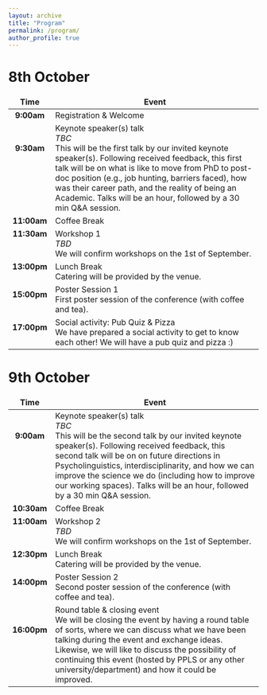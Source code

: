 ```yaml
---
layout: archive
title: "Program"
permalink: /program/
author_profile: true
---
```

<style>
td, th {
   border: none!important;
}
</style>

# 8th October

Time | Event
:-----:|----------------
**9:00am** | Registration & Welcome
**9:30am** <br><br> <br><br> <br>| Keynote speaker(s) talk <br> _TBC_<br> This will be the first talk by our invited keynote speaker(s). Following received feedback, this first talk will be on what is like to move from PhD to post-doc position (e.g., job hunting, barriers faced), how was their career path, and the reality of being an Academic. Talks will be an hour, followed by a 30 min Q&A session.
**11:00am** | Coffee Break
**11:30am** <br> <br> <br>| Workshop 1 <br> _TBD_ <br> We will confirm workshops on the 1st of September.
**13:00pm** <br> <br> |  Lunch Break <br> Catering will be provided by the venue.
**15:00pm** <br> <br> | Poster Session 1 <br> First poster session of the conference (with coffee and tea).
**17:00pm** <br> <br> | Social activity: Pub Quiz & Pizza <br> We have prepared a social activity to get to know each other! We will have a pub quiz and pizza :)
           
# 9th October

Time | Event
:-----:|--------
**9:00am** <br><br> <br><br> <br>| Keynote speaker(s) talk <br> _TBC_ <br> This will be the second talk by our invited keynote speaker(s). Following received feedback, this second talk will be on on future directions in Psycholinguistics, interdisciplinarity, and how we can improve the science we do (including how to improve our working spaces). Talks will be an hour, followed by a 30 min Q&A session.
**10:30am** | Coffee Break
**11:00am** <br> <br> <br>| Workshop 2 <br>  _TBD_ <br> We will confirm workshops on the 1st of September.
**12:30pm** <br> <br>| Lunch Break <br> Catering will be provided by the venue.
**14:00pm** <br> <br>| Poster Session 2 <br> Second poster session of the conference (with coffee and tea).
**16:00pm** <br> <br> <br> <br>|  Round table & closing event <br> We will be closing the event by having a round table of sorts, where we can discuss what we have been talking during the event and exchange ideas. Likewise, we will like to discuss the possibility of continuing this event (hosted by PPLS or any other university/department) and how it could be improved.
